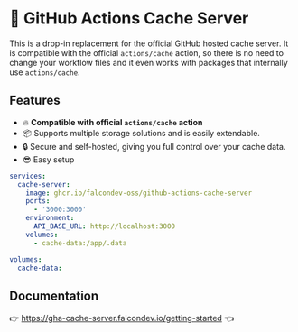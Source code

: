 # 🚀 GitHub Actions Cache Server

This is a drop-in replacement for the official GitHub hosted cache server. It is compatible with the official `actions/cache` action, so there is no need to change your workflow files and it even works with packages that internally use `actions/cache`.

## Features

- 🔥 **Compatible with official `actions/cache` action**
- 📦 Supports multiple storage solutions and is easily extendable.
- 🔒 Secure and self-hosted, giving you full control over your cache data.
- 😎 Easy setup

```yaml
services:
  cache-server:
    image: ghcr.io/falcondev-oss/github-actions-cache-server
    ports:
      - '3000:3000'
    environment:
      API_BASE_URL: http://localhost:3000
    volumes:
      - cache-data:/app/.data

volumes:
  cache-data:
```

## Documentation

👉 <https://gha-cache-server.falcondev.io/getting-started> 👈
